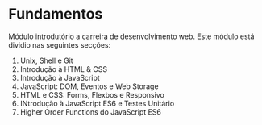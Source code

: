 # Fundamentos
Módulo introdutório a carreira de desenvolvimento web.
Este módulo está dividio nas seguintes secções:
1. Unix, Shell e Git
2. Introdução à HTML & CSS
3. Introdução à JavaScript
4. JavaScript: DOM, Eventos e Web Storage
5. HTML e CSS: Forms, Flexbos e Responsivo
6. INtrodução à JavaScript ES6 e Testes Unitário 
7. Higher Order Functions do JavaScript ES6